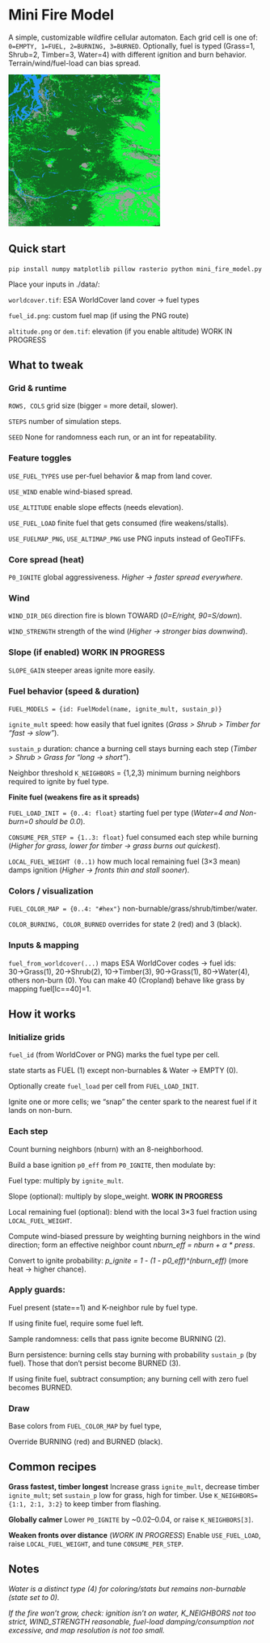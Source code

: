 # Mini Fire Model 

A simple, customizable wildfire cellular automaton. Each grid cell is one of:
`0=EMPTY, 1=FUEL, 2=BURNING, 3=BURNED`.
Optionally, fuel is typed (Grass=1, Shrub=2, Timber=3, Water=4) with different ignition and burn behavior.
Terrain/wind/fuel-load can bias spread.

<img src="gifs/demo.gif" alt="Wildfire simulation" width="300">


## Quick start
`pip install numpy matplotlib pillow rasterio
python mini_fire_model.py`


Place your inputs in ./data/:

`worldcover.tif`: ESA WorldCover land cover → fuel types

`fuel_id.png`: custom fuel map (if using the PNG route)

`altitude.png` or `dem.tif`: elevation (if you enable altitude) WORK IN PROGRESS



## What to tweak 
### Grid & runtime

`ROWS, COLS`  grid size (bigger = more detail, slower).

`STEPS` number of simulation steps.

`SEED` None for randomness each run, or an int for repeatability.

### Feature toggles

`USE_FUEL_TYPES` use per-fuel behavior & map from land cover.

`USE_WIND` enable wind-biased spread.

`USE_ALTITUDE` enable slope effects (needs elevation).

`USE_FUEL_LOAD` finite fuel that gets consumed (fire weakens/stalls).

`USE_FUELMAP_PNG`, `USE_ALTIMAP_PNG` use PNG inputs instead of GeoTIFFs.

### Core spread (heat)

`P0_IGNITE` global aggressiveness.
_Higher → faster spread everywhere._

### Wind

`WIND_DIR_DEG` direction fire is blown TOWARD (_0=E/right, 90=S/down_).

`WIND_STRENGTH` strength of the wind (_Higher → stronger bias downwind_).

### Slope (if enabled) WORK IN PROGRESS

`SLOPE_GAIN` steeper areas ignite more easily.

### Fuel behavior (speed & duration)

`FUEL_MODELS = {id: FuelModel(name, ignite_mult, sustain_p)}`

`ignite_mult` speed: how easily that fuel ignites (_Grass > Shrub > Timber for “fast → slow”_).

`sustain_p` duration: chance a burning cell stays burning each step (_Timber > Shrub > Grass for “long → short”_).

Neighbor threshold `K_NEIGHBORS` = {1,2,3} minimum burning neighbors required to ignite by fuel type.

**Finite fuel (weakens fire as it spreads)**

`FUEL_LOAD_INIT = {0..4: float}` starting fuel per type (_Water=4 and Non-burn=0 should be 0.0_).

`CONSUME_PER_STEP = {1..3: float}` fuel consumed each step while burning (_Higher for grass, lower for timber → grass burns out quickest_).

`LOCAL_FUEL_WEIGHT (0..1)` how much local remaining fuel (3×3 mean) damps ignition (_Higher → fronts thin and stall sooner_).

### Colors / visualization

`FUEL_COLOR_MAP = {0..4: "#hex"}` non-burnable/grass/shrub/timber/water.

`COLOR_BURNING, COLOR_BURNED` overrides for state 2 (red) and 3 (black).

### Inputs & mapping

`fuel_from_worldcover(...)` maps ESA WorldCover codes → fuel ids:
30→Grass(1), 20→Shrub(2), 10→Timber(3), 90→Grass(1), 80→Water(4), others non-burn (0).
You can make 40 (Cropland) behave like grass by mapping fuel[lc==40]=1.




## How it works 

### Initialize grids

`fuel_id` (from WorldCover or PNG) marks the fuel type per cell.

state starts as FUEL (1) except non-burnables & Water → EMPTY (0).

Optionally create `fuel_load` per cell from `FUEL_LOAD_INIT`.

Ignite one or more cells; we “snap” the center spark to the nearest fuel if it lands on non-burn.

### Each step

Count burning neighbors (nburn) with an 8-neighborhood.

Build a base ignition `p0_eff` from `P0_IGNITE`, then modulate by:

Fuel type: multiply by `ignite_mult`.

Slope (optional): multiply by slope_weight. **WORK IN PROGRESS**

Local remaining fuel (optional): blend with the local 3×3 fuel fraction using `LOCAL_FUEL_WEIGHT`.

Compute wind-biased pressure by weighting burning neighbors in the wind direction; form an effective neighbor count
_nburn_eff = nburn + α * press_.

Convert to ignite probability:
_p_ignite = 1 - (1 - p0_eff)^(nburn_eff)_ (more heat → higher chance).

### Apply guards:

Fuel present (state==1) and K-neighbor rule by fuel type.

If using finite fuel, require some fuel left.

Sample randomness: cells that pass ignite become BURNING (2).

Burn persistence: burning cells stay burning with probability `sustain_p` (by fuel).
Those that don’t persist become BURNED (3).

If using finite fuel, subtract consumption; any burning cell with zero fuel becomes BURNED.


### Draw

Base colors from `FUEL_COLOR_MAP` by fuel type,

Override BURNING (red) and BURNED (black).




## Common recipes

**Grass fastest, timber longest**
Increase grass `ignite_mult`, decrease timber `ignite_mult`; set `sustain_p` low for grass, high for timber.
Use `K_NEIGHBORS={1:1, 2:1, 3:2}` to keep timber from flashing.

**Globally calmer**
Lower `P0_IGNITE` by ~0.02–0.04, or raise `K_NEIGHBORS[3]`.

**Weaken fronts over distance** (_WORK IN PROGRESS_)
Enable `USE_FUEL_LOAD`, raise `LOCAL_FUEL_WEIGHT`, and tune `CONSUME_PER_STEP`.




## Notes

_Water is a distinct type (4) for coloring/stats but remains non-burnable (state set to 0)._

_If the fire won’t grow, check: ignition isn’t on water, K_NEIGHBORS not too strict, WIND_STRENGTH reasonable, fuel-load damping/consumption not excessive, and map resolution is not too small._


